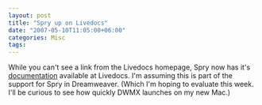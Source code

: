 ```yaml
---
layout: post
title: "Spry up on Livedocs"
date: "2007-05-10T11:05:00+06:00"
categories: Misc 
tags: 
---
```


While you can't see a link from the Livedocs homepage, Spry now has it's <a href="http://livedocs.adobe.com/en_US/Spry/1.4/">documentation</a> available at Livedocs. I'm assuming this is part of the support for Spry in Dreamweaver. (Which I'm hoping to evaluate this week. I'll be curious to see how quickly DWMX launches on my new Mac.)